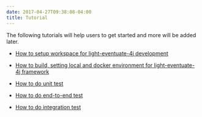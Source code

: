 ```yaml
---
date: 2017-04-27T09:38:08-04:00
title: Tutorial
---
```



The following tutorials will help users to get started and more will be added later.

* [How to setup workspace for light-eventuate-4j development]()

* [How to build, setting local and docker environment for light-eventuate-4j framework](https://networknt.github.io/light-eventuate-4j/tutorial/setup/)

* [How to do unit test](https://networknt.github.io/light-eventuate-4j/tutorial/unit-test/)

* [How to do end-to-end test](https://networknt.github.io/light-eventuate-4j/tutorial/end-to-end-test/)

* [How to do integration test](https://networknt.github.io/light-eventuate-4j/tutorial/integration-test/)
